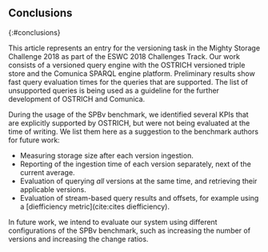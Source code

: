 ## Conclusions
{:#conclusions}

This article represents an entry for the versioning task in the Mighty Storage Challenge 2018 as part of the ESWC 2018 Challenges Track.
Our work consists of a versioned query engine with the OSTRICH versioned triple store and the Comunica SPARQL engine platform.
Preliminary results show fast query evaluation times for the queries that are supported.
The list of unsupported queries is being used as a guideline for the further development of OSTRICH and Comunica.

During the usage of the SPBv benchmark,
we identified several KPIs that are explicitly supported by OSTRICH,
but were not being evaluated at the time of writing.
We list them here as a suggestion to the benchmark authors for future work:

* Measuring storage size after each version ingestion.
* Reporting of the ingestion time of each version separately, next of the current average.
* Evaluation of querying _all_ versions at the same time, and retrieving their applicable versions.
* Evaluation of stream-based query results and offsets, for example using a [diefficiency metric](cite:cites diefficiency).

In future work, we intend to evaluate our system using different configurations of the SPBv benchmark,
such as increasing the number of versions and increasing the change ratios.
